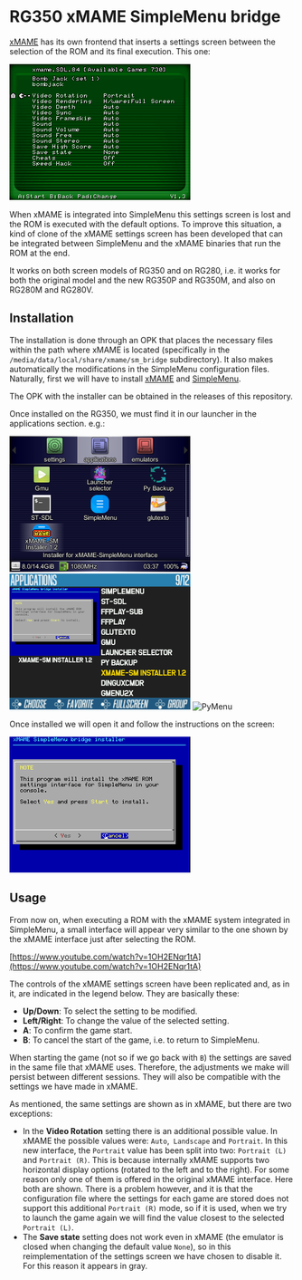 # RG350 xMAME SimpleMenu bridge

[xMAME](https://apuntes.eduardofilo.es/2020-04-15-rg350_xmame.html) has its own frontend that inserts a settings screen between the selection of the ROM and its final execution. This one:

![xMAME ROM Settings](images/xmame_rom_settings.png)

When xMAME is integrated into SimpleMenu this settings screen is lost and the ROM is executed with the default options. To improve this situation, a kind of clone of the xMAME settings screen has been developed that can be integrated between SimpleMenu and the xMAME binaries that run the ROM at the end.

It works on both screen models of RG350 and on RG280, i.e. it works for both the original model and the new RG350P and RG350M, and also on RG280M and RG280V.

## Installation

The installation is done through an OPK that places the necessary files within the path where xMAME is located (specifically in the `/media/data/local/share/xmame/sm_bridge` subdirectory). It also makes automatically the modifications in the SimpleMenu configuration files. Naturally, first we will have to install [xMAME](https://apuntes.eduardofilo.es/2020-04-15-rg350_xmame.html) and [SimpleMenu](https://apuntes.eduardofilo.es/2020-01-25-rg350_simplemenu.html).

The OPK with the installer can be obtained in the releases of this repository.

Once installed on the RG350, we must find it in our launcher in the applications section. e.g.:

![GMenu2X](images/gmenu2x.png)
![SimpleMenu](images/simplemenu.png)
![PyMenu](image/pymenu.png)

Once installed we will open it and follow the instructions on the screen:

![Install](images/install.png)

## Usage

From now on, when executing a ROM with the xMAME system integrated in SimpleMenu, a small interface will appear very similar to the one shown by the xMAME interface just after selecting the ROM.

[https://www.youtube.com/watch?v=1OH2ENqr1tA](https://www.youtube.com/watch?v=1OH2ENqr1tA)

The controls of the xMAME settings screen have been replicated and, as in it, are indicated in the legend below. They are basically these:

* **Up/Down**: To select the setting to be modified.
* **Left/Right**: To change the value of the selected setting.
* **A**: To confirm the game start.
* **B**: To cancel the start of the game, i.e. to return to SimpleMenu.

When starting the game (not so if we go back with `B`) the settings are saved in the same file that xMAME uses. Therefore, the adjustments we make will persist between different sessions. They will also be compatible with the settings we have made in xMAME.

As mentioned, the same settings are shown as in xMAME, but there are two exceptions:

* In the **Video Rotation** setting there is an additional possible value. In xMAME the possible values were: `Auto`,` Landscape` and `Portrait`. In this new interface, the `Portrait` value has been split into two: `Portrait (L)` and `Portrait (R)`. This is because internally xMAME supports two horizontal display options (rotated to the left and to the right). For some reason only one of them is offered in the original xMAME interface. Here both are shown. There is a problem however, and it is that the configuration file where the settings for each game are stored does not support this additional `Portrait (R)` mode, so if it is used, when we try to launch the game again we will find the value closest to the selected `Portrait (L)`.
* The **Save state** setting does not work even in xMAME (the emulator is closed when changing the default value `None`), so in this reimplementation of the settings screen we have chosen to disable it. For this reason it appears in gray.
